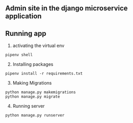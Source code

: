 ## Admin site in the django microservice application

## Running app
1. activating the virtual env 
```
pipenv shell
```
2. Installing packages 
```
pipenv install -r requirements.txt
```
3. Making Migrations
```
python manage.py makemigrations
python manage.py migrate
```
4. Running server
```
python manage.py runserver
```